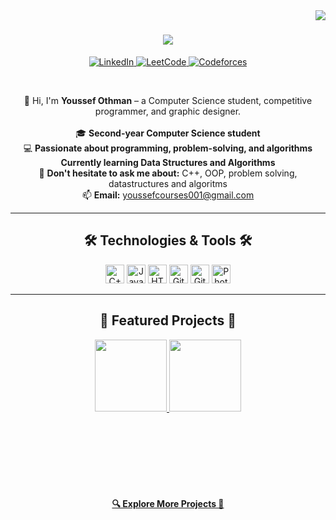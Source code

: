 <img align="right" src="https://visitor-badge.laobi.icu/badge?page_id=youssefothman.youssefothman">

<h1 align="center">
  <a href="https://git.io/typing-svg">
    <img src="https://readme-typing-svg.herokuapp.com/?lines=Hello,+There!+👋;+I'm+Youssef+Othman;Computer+Science+Student;Welcome+to+my+profile!&center=true&size=30">
  </a>
</h1>

<p align="center">
  <a href="https://www.linkedin.com/in/youssef-othman-006623298" target="_blank">
    <img src="https://img.shields.io/badge/LinkedIn-0077B5?style=for-the-badge&logo=linkedin&logoColor=white" alt="LinkedIn" />
  </a>
  <a href="https://leetcode.com/Youssef_Othman774/" target="_blank">
    <img src="https://img.shields.io/badge/LeetCode-FFA116?style=for-the-badge&logo=leetcode&logoColor=white" alt="LeetCode" />
  </a>
  <a href="https://codeforces.com/profile/youssef-othman" target="_blank">
    <img src="https://img.shields.io/badge/Codeforces-1F8ACB?style=for-the-badge&logo=codeforces&logoColor=white" alt="Codeforces" />
  </a>
</p>

<br>

<p align="center">
  👋 Hi, I'm <strong>Youssef Othman</strong> – a Computer Science student, competitive programmer, and graphic designer.<br><br>
  🎓 <strong>Second-year Computer Science student</strong><br>
  💻 <strong>Passionate about programming, problem-solving, and algorithms</strong><br>
   <strong>Currently learning Data Structures and Algorithms</strong><br>
  💬 <strong>Don't hesitate to ask me about:</strong> C++, OOP, problem solving, datastructures and algoritms <br>
  📫 <strong>Email:</strong> <a href="mailto:youssefcourses001@gmail.com">youssefcourses001@gmail.com</a>
</p>

<hr>

<h2 align="center">🛠️ Technologies & Tools 🛠️</h2>

<p align="center">
  <img title="C++" height="30" src="https://img.shields.io/badge/C++-00599C?logo=c%2B%2B&logoColor=white&style=for-the-badge" />
  <img title="Java" height="30" src="https://img.shields.io/badge/Java-007396?logo=java&logoColor=white&style=for-the-badge" />
  <img title="HTML5" height="30" src="https://img.shields.io/badge/HTML5-E34F26?logo=html5&logoColor=white&style=for-the-badge" />
  <img title="Git" height="30" src="https://img.shields.io/badge/Git-F05032?logo=git&logoColor=white&style=for-the-badge" />
  <img title="GitHub" height="30" src="https://img.shields.io/badge/GitHub-181717?logo=github&logoColor=white&style=for-the-badge" />
  <img title="Photoshop" height="30" src="https://img.shields.io/badge/Photoshop-31A8FF?logo=adobephotoshop&logoColor=white&style=for-the-badge" />
</p>

<hr>

 

 

<h2 align="center">📂 Featured Projects 📂</h2>

<div align="center">
  <a href="https://github.com/youssef-othman22/OOP_Project1" title="OOP Project 1">
    <img height="115" src="https://github-readme-stats.vercel.app/api/pin/?username=youssef-othman22&repo=OOP_Project1&theme=react&border_color=61dafb&border_radius=10">
  </a>
  <a href="https://github.com/youssef-othman22/Online-library-system-" title="Online Library System">
    <img height="115" src="https://github-readme-stats.vercel.app/api/pin/?username=youssef-othman22&repo=Online-library-system-&theme=react&border_color=61dafb&border_radius=10">
  </a>
</div>

<br><br><br><br><br><br/>

<h4 align="center">
  <a href="https://github.com/youssefothman?tab=repositories" title="Show More Repositories">🔍 Explore More Projects 🔎</a>
</h4>
